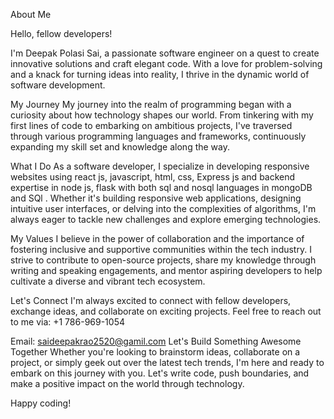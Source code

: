 About Me

Hello, fellow developers! 

I'm Deepak Polasi Sai, a passionate software engineer on a quest to create innovative solutions and craft elegant code. With a love for problem-solving and a knack for turning ideas into reality, I thrive in the dynamic world of software development.

My Journey
My journey into the realm of programming began with a curiosity about how technology shapes our world. From tinkering with my first lines of code to embarking on ambitious projects, I've traversed through various programming languages and frameworks, continuously expanding my skill set and knowledge along the way.

What I Do
As a software developer, I specialize in developing responsive websites using react js, javascript, html, css, Express js and backend expertise in node js, flask with both sql and nosql languages in mongoDB and SQl . Whether it's building responsive web applications, designing intuitive user interfaces, or delving into the complexities of algorithms, I'm always eager to tackle new challenges and explore emerging technologies.

My Values
I believe in the power of collaboration and the importance of fostering inclusive and supportive communities within the tech industry. I strive to contribute to open-source projects, share my knowledge through writing and speaking engagements, and mentor aspiring developers to help cultivate a diverse and vibrant tech ecosystem.

Let's Connect
I'm always excited to connect with fellow developers, exchange ideas, and collaborate on exciting projects. Feel free to reach out to me via: +1 786-969-1054

Email: saideepakrao2520@gamil.com
Let's Build Something Awesome Together
Whether you're looking to brainstorm ideas, collaborate on a project, or simply geek out over the latest tech trends, I'm here and ready to embark on this journey with you. Let's write code, push boundaries, and make a positive impact on the world through technology.

Happy coding!





